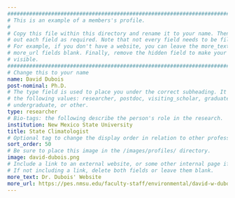 ```yaml
---
################################################################################
# This is an example of a members's profile.                                   #
#                                                                              #
# Copy this file within this directory and rename it to your name. Then fill   #
# out each field as required. Note that not every field needs to be filled out.#
# For example, if you don't have a website, you can leave the more_text and    #
# more_url fields blank. Finally, remove the hidden field to make your profile #
# visible.                                                                     #
################################################################################
# Change this to your name
name: David Dubois
post-nominal: Ph.D.
# The type field is used to place you under the correct subheading. It may be of
# the following values: researcher, postdoc, visiting_scholar, graduate,
# undergraduate, or other.
type: researcher
# Bio-tags: the following describe the person's role in the research.
institution: New Mexico State University
title: State Climatologist
# Optional tag to change the display order in relation to other professors
sort_order: 50
# Be sure to place this image in the /images/profiles/ directory.
image: david-dubois.png
# Include a link to an external website, or some other internal page if desired.
# If not including a link, delete both fields or leave them blank.
more_text: Dr. Dubois' Website
more_url: https://pes.nmsu.edu/faculty-staff/environmental/david-w-dubois.html
---
```


